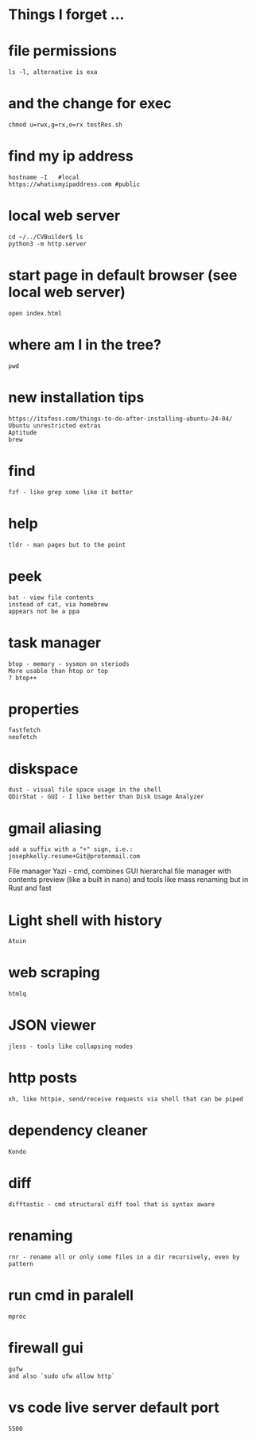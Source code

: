 

# Things I forget ...

  # file permissions
    ls -l, alternative is exa

  # and the change for exec
    chmod u=rwx,g=rx,o=rx testRes.sh

  # find my ip address
    hostname -I   #local
    https://whatismyipaddress.com #public

  # local web server
    cd ~/../CVBuilder$ ls
    python3 -m http.server

  # start page in default browser (see local web server)
    open index.html

  # where am I in the tree?
    pwd

  # new installation tips
    https://itsfoss.com/things-to-do-after-installing-ubuntu-24-04/
    Ubuntu unrestricted extras
    Aptitude
    brew

  # find
    fzf - like grep some like it better

  # help
    tldr - man pages but to the point

  # peek
    bat - view file contents
    instead of cat, via homebrew
    appears not be a ppa

  # task manager
    btop - memory - sysmon on steriods
    More usable than htop or top
    ? btop++

  # properties
    fastfetch
    neofetch

  # diskspace
    dust - visual file space usage in the shell
    QDirStat - GUI - I like better than Disk Usage Analyzer

  # gmail aliasing
    add a suffix with a "+" sign, i.e.: josephkelly.resume+Git@protonmail.com

  File manager
    Yazi - cmd, combines GUI hierarchal file manager with contents preview
    (like a built in nano) and tools like mass renaming but in Rust and fast

  # Light shell with history
    Atuin

  # web scraping
    htmlq

  # JSON viewer
    jless - tools like collapsing nodes

  # http posts
    xh, like httpie, send/receive requests via shell that can be piped

  # dependency cleaner
    Kondo

  # diff
    difftastic - cmd structural diff tool that is syntax aware

  # renaming
    rnr - rename all or only some files in a dir recursively, even by pattern

  # run cmd in paralell
    mproc

  # firewall gui
    gufw
    and also `sudo ufw allow http`

  # vs code live server default port
    5500
